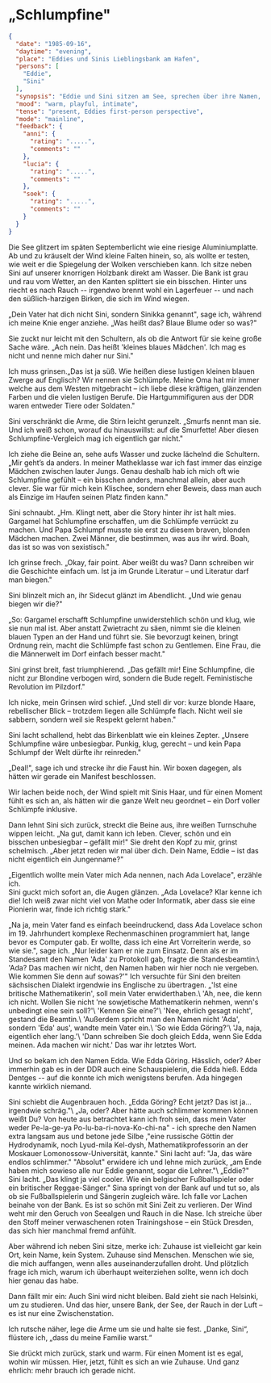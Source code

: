 # „Schlumpfine"

```json
{
  "date": "1985-09-16",
  "daytime": "evening",
  "place": "Eddies und Sinis Lieblingsbank am Hafen",
  "persons": [
    "Eddie",
    "Sini"
  ],
  "synopsis": "Eddie und Sini sitzen am See, sprechen über ihre Namen, vergleichen Sini mit Schlumpfine und Eddie erzählt die Geschichte ihres Namens.",
  "mood": "warm, playful, intimate",
  "tense": "present, Eddies first-person perspective",
  "mode": "mainline",
  "feedback": {
    "anni": {
      "rating": ".....",
      "comments": ""
    },
    "lucia": {
      "rating": ".....",
      "comments": ""
    },
    "soek": {
      "rating": ".....",
      "comments": ""
    }
  }
}
```

Die See glitzert im späten Septemberlicht wie eine riesige Aluminiumplatte. Ab
und zu kräuselt der Wind kleine Falten hinein, so, als wollte er testen, wie
weit er die Spiegelung der Wolken verschieben kann. Ich sitze neben Sini auf
unserer knorrigen Holzbank direkt am Wasser. Die Bank ist grau und rau vom
Wetter, an den Kanten splittert sie ein bisschen. Hinter uns riecht es nach
Rauch -- irgendwo brennt wohl ein Lagerfeuer -- und nach den süßlich-harzigen
Birken, die sich im Wind wiegen.

„Dein Vater hat dich nicht Sini, sondern Sinikka genannt", sage ich, während
ich meine Knie enger anziehe. „Was heißt das? Blaue Blume oder so was?"

Sie zuckt nur leicht mit den Schultern, als ob die Antwort für sie keine große
Sache wäre. „Ach nein. Das heißt 'kleines blaues Mädchen'. Ich mag es nicht und
nenne mich daher nur Sini."

Ich muss grinsen.„Das ist ja süß. Wie heißen diese lustigen kleinen blauen
Zwerge auf Englisch? Wir nennen sie Schlümpfe. Meine Oma hat mir immer welche
aus dem Westen mitgebracht – ich liebe diese kräftigen, glänzenden Farben und
die vielen lustigen Berufe. Die Hartgummifiguren aus der DDR waren entweder
Tiere oder Soldaten."

Sini verschränkt die Arme, die Stirn leicht gerunzelt. „Smurfs nennt man sie.
Und ich weiß schon, worauf du hinauswillst: auf die Smurfette! Aber diesen
Schlumpfine-Vergleich mag ich eigentlich gar nicht."

Ich ziehe die Beine an, sehe aufs Wasser und zucke lächelnd die Schultern. „Mir
geht’s da anders. In meiner Matheklasse war ich fast immer das einzige Mädchen
zwischen lauter Jungs. Genau deshalb hab ich mich oft wie Schlumpfine gefühlt –
ein bisschen anders, manchmal allein, aber auch clever. Sie war für mich kein
Klischee, sondern eher Beweis, dass man auch als Einzige im Haufen seinen Platz
finden kann."

Sini schnaubt. „Hm. Klingt nett, aber die Story hinter ihr ist halt mies.
Gargamel hat Schlumpfine erschaffen, um die Schlümpfe verrückt zu machen. Und
Papa Schlumpf musste sie erst zu diesem braven, blonden Mädchen machen. Zwei
Männer, die bestimmen, was aus ihr wird. Boah, das ist so was von sexistisch."

Ich grinse frech. „Okay, fair point. Aber weißt du was? Dann schreiben wir die
Geschichte einfach um. Ist ja im Grunde Literatur – und Literatur darf man
biegen."

Sini blinzelt mich an, ihr Sidecut glänzt im Abendlicht. „Und wie genau biegen
wir die?"

„So: Gargamel erschafft Schlumpfine unwiderstehlich schön und klug, wie sie nun
mal ist. Aber anstatt Zwietracht zu säen, nimmt sie die kleinen blauen Typen an
der Hand und führt sie. Sie bevorzugt keinen, bringt Ordnung rein, macht die
Schlümpfe fast schon zu Gentlemen. Eine Frau, die die Männerwelt im Dorf einfach
besser macht."

Sini grinst breit, fast triumphierend. „Das gefällt mir! Eine Schlumpfine, die
nicht zur Blondine verbogen wird, sondern die Bude regelt. Feministische
Revolution im Pilzdorf."

Ich nicke, mein Grinsen wird schief. „Und stell dir vor: kurze blonde Haare,
rebellischer Blick – trotzdem liegen alle Schlümpfe flach. Nicht weil sie
sabbern, sondern weil sie Respekt gelernt haben."

Sini lacht schallend, hebt das Birkenblatt wie ein kleines Zepter. „Unsere
Schlumpfine wäre unbesiegbar. Punkig, klug, gerecht – und kein Papa Schlumpf der
Welt dürfte ihr reinreden."

„Deal!", sage ich und strecke ihr die Faust hin. Wir boxen dagegen, als hätten
wir gerade ein Manifest beschlossen.

Wir lachen beide noch, der Wind spielt mit Sinis Haar, und für einen Moment
fühlt es sich an, als hätten wir die ganze Welt neu geordnet – ein Dorf voller
Schlümpfe inklusive.

Dann lehnt Sini sich zurück, streckt die Beine aus, ihre weißen Turnschuhe
wippen leicht. „Na gut, damit kann ich leben. Clever, schön und ein bisschen
unbesiegbar – gefällt mir!" Sie dreht den Kopf zu mir, grinst schelmisch. „Aber
jetzt reden wir mal über dich. Dein Name, Eddie – ist das nicht eigentlich ein
Jungenname?"

„Eigentlich wollte mein Vater mich Ada nennen, nach Ada Lovelace", erzähle ich.\
Sini guckt mich sofort an, die Augen glänzen. „Ada Lovelace? Klar kenne ich die!
Ich weiß zwar nicht viel von Mathe oder Informatik, aber dass sie eine Pionierin
war, finde ich richtig stark."

„Na ja, mein Vater fand es einfach beeindruckend, dass Ada Lovelace schon im 19.
Jahrhundert komplexe Rechenmaschinen programmiert hat, lange bevor es Computer
gab. Er wollte, dass ich eine Art Vorreiterin werde, so wie sie.", sage ich.
„Nur leider kam er nie zum Einsatz. Denn als er im Standesamt den Namen 'Ada' zu
Protokoll gab, fragte die Standesbeamtin:\ 'Ada? Das machen wir nicht, den Namen
haben wir hier noch nie vergeben. Wie kommen Sie denn auf sowas?'" Ich versuchte
für Sini den breiten sächsischen Dialekt irgendwie ins Englische zu übertragen.
„'Ist eine britische Mathematikerin', soll mein Vater erwiderthaben.\ 'Ah, nee,
die kenn ich nicht. Wollen Sie nicht 'ne sowjetische Mathematikerin nehmen,
wenn's unbedingt eine sein soll?'\ 'Kennen Sie eine?'\ 'Nee, ehrlich gesagt
nicht', gestand die Beamtin.\ 'Außerdem spricht man den Namen nicht 'Ada',
sondern 'Eda' aus', wandte mein Vater ein.\ 'So wie Edda Göring?'\ 'Ja, naja,
eigentlich eher lang.'\ 'Dann schreiben Sie doch gleich Edda, wenn Sie Edda
meinen. Ada machen wir nicht.' Das war ihr letztes Wort.

Und so bekam ich den Namen Edda. Wie Edda Göring. Hässlich, oder? Aber immerhin
gab es in der DDR auch eine Schauspielerin, die Edda hieß. Edda Dentges -- auf
die konnte ich mich wenigstens berufen. Ada hingegen kannte wirklich niemand.

Sini schiebt die Augenbrauen hoch. „Edda Göring? Echt jetzt? Das ist ja...
irgendwie schräg."\ „Ja, oder? Aber hätte auch schlimmer kommen können weißt Du?
Von heute aus betrachtet kann ich froh sein, dass mein Vater weder Pe-la-ge-ya
Po-lu-ba-ri-nova-Ko-chi-na" - ich spreche den Namen extra langsam aus und betone
jede Silbe ,"eine russische Göttin der Hydrodynamik, noch Lyud-mila Kel-dysh,
Mathematikprofessorin an der Moskauer Lomonossow-Universität, kannte." Sini
lacht auf: \"Ja, das wäre endlos schlimmer." "Absolut" erwidere ich und lehne
mich zurück, „am Ende haben mich sowieso alle nur Eddie genannt, sogar die
Lehrer."\ „Eddie?" Sini lacht. „Das klingt ja viel cooler. Wie ein belgischer
Fußballspieler oder ein britischer Reggae-Sänger." Sina springt von der Bank auf
und tut so, als ob sie Fußballspielerin und Sängerin zugleich wäre. Ich falle
vor Lachen beinahe von der Bank. Es ist so schön mit Sini Zeit zu verlieren. Der
Wind weht mir den Geruch von Seealgen und Rauch in die Nase. Ich streiche über
den Stoff meiner verwaschenen roten Trainingshose – ein Stück Dresden, das sich
hier manchmal fremd anfühlt.

Aber während ich neben Sini sitze, merke ich: Zuhause ist vielleicht gar kein
Ort, kein Name, kein System. Zuhause sind Menschen. Menschen wie sie, die mich
auffangen, wenn alles auseinanderzufallen droht. Und plötzlich frage ich mich,
warum ich überhaupt weiterziehen sollte, wenn ich doch hier genau das habe.

Dann fällt mir ein: Auch Sini wird nicht bleiben. Bald zieht sie nach Helsinki,
um zu studieren. Und das hier, unsere Bank, der See, der Rauch in der Luft – es
ist nur eine Zwischenstation.

Ich rutsche näher, lege die Arme um sie und halte sie fest. „Danke, Sini“,
flüstere ich, „dass du meine Familie warst.“

Sie drückt mich zurück, stark und warm. Für einen Moment ist es egal, wohin wir
müssen. Hier, jetzt, fühlt es sich an wie Zuhause. Und ganz ehrlich: mehr brauch
ich gerade nicht.
